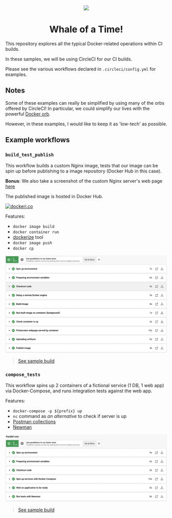<div align="center">
  <img src="https://i.giphy.com/media/NygxobfPsIHNS/giphy.webp">
  <br/>
  <h1>Whale of a Time!</h1>
</div>

This repository explores all the typical Docker-related operations within CI builds.

In these samples, we will be using CircleCI for our CI builds.

Please see the various workflows declared in `.circleci/config.yml` for examples.


## Notes

Some of these examples can really be simplified by using many of the orbs offered by CircleCI!
In particular, we could simplify our lives with the powerful [Docker orb](https://circleci.com/developer/orbs/orb/circleci/docker).

However, in these examples, I would like to keep it as 'low-tech' as possible.


## Example workflows

### `build_test_publish`

This workflow builds a custom Nginx image, tests that our image can be spin up before publishing to a image repository (Docker Hub in this case).

**Bonus**: We also take a screenshot of the custom Nginx server's web page [here](https://24-416657252-gh.circle-artifacts.com/0/screenshot.png)

The published image is hosted in Docker Hub.

[![dockeri.co](https://dockeri.co/image/kelvintaywl/fancy-nginx)](https://hub.docker.com/r/kelvintaywl/fancy-nginx)

Features:
 - `docker image build`
 - `docker container run`
 - [dockerize](https://github.com/jwilder/dockerize) tool
 - `docker image push`
 - `docker cp`

 ![Build for custom nginx](assets/build_custom_nginx.png)

> [See sample build](https://app.circleci.com/pipelines/github/kelvintaywl/whale-of-a-time/17/workflows/0a18786c-d6d0-4347-a8c7-bbb7d0c0c2c0/jobs/24)


### `compose_tests`

This workflow spins up 2 containers of a fictional service (1 DB, 1 web app) via Docker-Compose, and runs integration tests against the web app.

Features:
 - `docker-compose -p ${prefix} up`
 - `nc` command as _an alternative_ to check if server is up
 - [Postman collections](https://www.postman.com/collection/)
 - [Newman](https://learning.postman.com/docs/running-collections/using-newman-cli/command-line-integration-with-newman/)

![Build for docker compose tests](assets/docker_compose_tests.png)

> [See sample build](https://app.circleci.com/pipelines/github/kelvintaywl/whale-of-a-time/11/workflows/30574471-a1fe-47ed-b841-921c7f471e8e/jobs/13)

